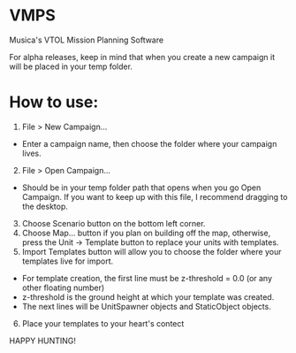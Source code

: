 # VMPS
 Musica's VTOL Mission Planning Software

For alpha releases, keep in mind that when you create a new campaign it will be placed in your temp folder.

# How to use:

1. File > New Campaign...
 - Enter a campaign name, then choose the folder where your campaign lives.
2. File > Open Campaign...
- Should be in your temp folder path that opens when you go Open Campaign. If you want to keep up with this file, I recommend dragging to the desktop.
3. Choose Scenario button on the bottom left corner.
4. Choose Map... button if you plan on building off the map, otherwise, press the Unit -> Template button to replace your units with templates.
5. Import Templates button will allow you to choose the folder where your templates live for import.
  - For template creation, the first line must be z-threshold = 0.0 (or any other floating number)
  - z-threshold is the ground height at which your template was created.
  - The next lines will be UnitSpawner objects and StaticObject objects.
 6. Place your templates to your heart's contect

 HAPPY HUNTING!
